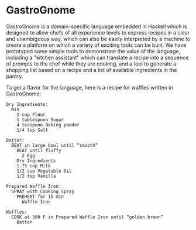 GastroGnome
===========

GastroGnome is a domain-specific language embedded in Haskell which is
designed to allow chefs of all experience levels to express recipes in a
clear and unambiguous way, which can also be easily interpreted by a machine to
create a platform on which a variety of exciting tools can be built. We have
prototyped some simple tools to demonstrate the value of the language,
including a "kitchen assistant" which can translate a recipe into a sequence of
prompts to the chef while they are cooking, and a tool to generate a shopping
list based on a recipe and a list of available ingredients in the pantry.

To get a flavor for the language, here is a recipe for waffles written in
GastroGnome:

    Dry Ingredients:
      MIX
        2 cup Flour
        1 tablespoon Sugar
        4 teaspoon Baking powder
        1/4 tsp Salt

    Batter:
      BEAT in large bowl until “smooth”
        BEAT until fluffy
          2 Egg
        Dry Ingredients
        1.75 cup Milk
        1/2 cup Vegetable Oil
        1/2 tsp Vanilla

    Prepared Waffle Iron:
      SPRAY with Cooking Spray
        PREHEAT for 15 min
          Waffle Iron

    Waffles:
      COOK at 300 F in Prepared Waffle Iron until “golden brown”
        Batter
